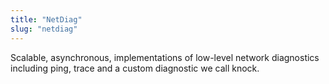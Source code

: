```yaml
---
title: "NetDiag"
slug: "netdiag"
---
```


Scalable, asynchronous, implementations of low-level network diagnostics including ping, trace and a custom diagnostic we call knock.
